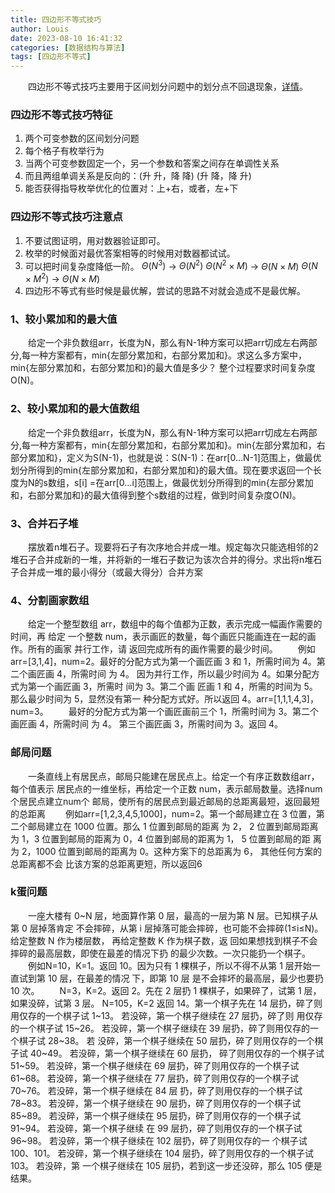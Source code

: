 ```yaml
---
title: 四边形不等式技巧
author: Louis
date: 2023-08-10 16:41:32
categories: [数据结构与算法]
tags: [四边形不等式]
---
```


&emsp;&emsp;四边形不等式技巧主要用于区间划分问题中的划分点不回退现象，[详情](https://oi-wiki.org/dp/opt/quadrangle/)。

### 四边形不等式技巧特征

1. 两个可变参数的区间划分问题
2. 每个格子有枚举行为
3. 当两个可变参数固定一个，另一个参数和答案之间存在单调性关系
4. 而且两组单调关系是反向的：(升 升，降 降)  (升 降，降 升)
5. 能否获得指导枚举优化的位置对：上+右，或者，左+下

### 四边形不等式技巧注意点

1. 不要试图证明，用对数器验证即可。
2. 枚举的时候面对最优答案相等的时候用对数器都试试。
3. 可以把时间复杂度降低一阶。
$\Theta(N^3)$ -> $\Theta(N^2)$
$\Theta(N^2 \times M)$ -> $\Theta(N \times M)$
$\Theta(N \times M^2)$ -> $\Theta(N \times M)$
4. 四边形不等式有些时候是最优解，尝试的思路不对就会造成不是最优解。

### 1、较小累加和的最大值

&emsp;&emsp;给定一个非负数组arr，长度为N，那么有N-1种方案可以把arr切成左右两部分,每一种方案都有，min{左部分累加和，右部分累加和}。求这么多方案中，min{左部分累加和，右部分累加和}的最大值是多少？
整个过程要求时间复杂度O(N)。

### 2、较小累加和的最大值数组

&emsp;&emsp;给定一个非负数组arr，长度为N，那么有N-1种方案可以把arr切成左右两部分,每一种方案都有，min{左部分累加和，右部分累加和}。min{左部分累加和，右部分累加和}，定义为S(N-1)，也就是说：S(N-1)：在arr[0…N-1]范围上，做最优划分所得到的min{左部分累加和，右部分累加和}的最大值。现在要求返回一个长度为N的s数组，s[i] =在arr[0…i]范围上，做最优划分所得到的min{左部分累加和，右部分累加和}的最大值得到整个s数组的过程，做到时间复杂度O(N)。

### 3、合并石子堆

&emsp;&emsp;摆放着n堆石子。现要将石子有次序地合并成一堆。规定每次只能选相邻的2堆石子合并成新的一堆，并将新的一堆石子数记为该次合并的得分。求出将n堆石子合并成一堆的最小得分（或最大得分）合并方案

### 4、分割画家数组

&emsp;&emsp;给定一个整型数组 arr，数组中的每个值都为正数，表示完成一幅画作需要的时间，再 给定 一个整数 num，表示画匠的数量，每个画匠只能画连在一起的画作。所有的画家 并行工作，请 返回完成所有的画作需要的最少时间。
&emsp;&emsp;例如arr=[3,1,4]，num=2。最好的分配方式为第一个画匠画 3 和 1，所需时间为 4。第二个画匠画 4，所需时间 为 4。 因为并行工作，所以最少时间为 4。如果分配方式为第一个画匠画 3，所需时 间为 3。第二个画 匠画 1 和 4，所需的时间为 5。那么最少时间为 5，显然没有第一 种分配方式好。所以返回 4。arr=[1,1,1,4,3]，num=3。
&emsp;&emsp;最好的分配方式为第一个画匠画前三个 1，所需时间为 3。第二个画匠画 4，所需时间 为 4。 第三个画匠画 3，所需时间为 3。返回 4。

### 邮局问题

&emsp;&emsp;一条直线上有居民点，邮局只能建在居民点上。给定一个有序正数数组arr，每个值表示 居民点的一维坐标，再给定一个正数 num，表示邮局数量。选择num个居民点建立num个 邮局，使所有的居民点到最近邮局的总距离最短，返回最短的总距离
&emsp;&emsp;例如arr=[1,2,3,4,5,1000]，num=2。第一个邮局建立在 3 位置，第二个邮局建立在 1000 位置。那么 1 位置到邮局的距离 为 2， 2 位置到邮局距离为 1，3 位置到邮局的距离为 0，4 位置到邮局的距离为 1， 5 位置到邮局的距 离为 2，1000 位置到邮局的距离为 0。这种方案下的总距离为 6， 其他任何方案的总距离都不会 比该方案的总距离更短，所以返回6

### k蛋问题

&emsp;&emsp;一座大楼有 0~N 层，地面算作第 0 层，最高的一层为第 N 层。已知棋子从第 0 层掉落肯定 不会摔碎，从第 i 层掉落可能会摔碎，也可能不会摔碎(1≤i≤N)。给定整数 N 作为楼层数， 再给定整数 K 作为棋子数，返 回如果想找到棋子不会摔碎的最高层数，即使在最差的情况下扔 的最少次数。一次只能扔一个棋子。
&emsp;&emsp;例如N=10，K=1。返回 10。因为只有 1 棵棋子，所以不得不从第 1 层开始一直试到第 10 层，在最差的情况 下，即第 10 层 是不会摔坏的最高层，最少也要扔 10 次。
&emsp;&emsp;N=3，K=2。返回 2。先在 2 层扔 1 棵棋子，如果碎了，试第 1 层，如果没碎，试第 3 层。 N=105，K=2 返回 14。第一个棋子先在 14 层扔，碎了则用仅存的一个棋子试 1~13。 若没碎，第一个棋子继续在 27 层扔，碎了则 用仅存的一个棋子试 15~26。 若没碎，第一个棋子继续在 39 层扔，碎了则用仅存的一个棋子试 28~38。 若 没碎，第一个棋子继续在 50 层扔，碎了则用仅存的一个棋子试 40~49。 若没碎，第一个棋子继续在 60 层扔， 碎了则用仅存的一个棋子试 51~59。 若没碎，第一个棋子继续在 69 层扔，碎了则用仅存的一个棋子试 61~68。 若没碎，第一个棋子继续在 77 层扔，碎了则用仅存的一个棋子试 70~76。 若没碎，第一个棋子继续在 84 层 扔，碎了则用仅存的一个棋子试 78~83。 若没碎，第一个棋子继续在 90 层扔，碎了则用仅存的一个棋子试 85~89。 若没碎，第一个棋子继续在 95 层扔，碎了则用仅存的一个棋子试 91~94。 若没碎，第一个棋子继续 在 99 层扔，碎了则用仅存的一个棋子试 96~98。 若没碎，第一个棋子继续在 102 层扔，碎了则用仅存的一 个棋子试 100、101。 若没碎，第一个棋子继续在 104 层扔，碎了则用仅存的一个棋子试 103。 若没碎，第 一个棋子继续在 105 层扔，若到这一步还没碎，那么 105 便是结果。

